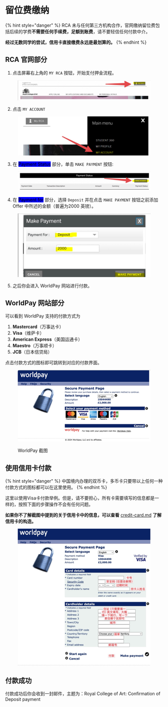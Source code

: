 # 留位费缴纳

{% hint style="danger" %}
RCA 未与任何第三方机构合作，官网缴纳留位费包括后续的学费**不需要任何手续费，足额到账费**，请不要轻信任何付款中介。

**经过无数同学的尝试，信用卡直接缴费永远是最划算的。**
{% endhint %}

## RCA 官网部分

1. 点击屏幕右上角的 `MY RCA` 按钮，开始支付押金流程。

<figure><img src="../../../.gitbook/assets/2024-04-27 at 16.42.04 (1).jpg" alt=""><figcaption></figcaption></figure>

2. 点击 `MY ACCOUNT`

<figure><img src="../../../.gitbook/assets/2024-04-27 at 16.42.42.jpg" alt=""><figcaption></figcaption></figure>

3. 在 <mark style="background-color:blue;">Payment Status</mark> 部分，单击 `MAKE PAYMENT` 按钮:

<figure><img src="../../../.gitbook/assets/2024-04-27 at 16.44.03.jpg" alt=""><figcaption></figcaption></figure>

4. 在 <mark style="background-color:blue;">Payment for</mark> 部分，选择 `Deposit` 并在点击 `MAKE PAYMENT` 按钮之前添加 Offer 中所述的金额（普遍为2000 英镑）。

<figure><img src="../../../.gitbook/assets/2024-04-27 at 16.47.21.jpg" alt=""><figcaption></figcaption></figure>

5. 之后你会进入 WorldPay 网站进行付款。

## WorldPay 网站部分

可以看到 WorldPay 支持的付款方式为

1. **Mastercard**（万事达卡）
2. **Visa**（维萨卡）&#x20;
3. **American Express**（美国运通卡）
4. **Maestro**（万事顺卡）
5. **JCB**（日本信贷局）

点击付款方式的图标即可跳转到对应的付款界面。

<figure><img src="../../../.gitbook/assets/2024-04-27 at 16.50.37.jpg" alt=""><figcaption><p>WorldPay 截图</p></figcaption></figure>

## 使用信用卡付款

{% hint style="danger" %}
中国境内办理的双币卡，多币卡只要带以上任何一种付款方式的图标都可以在这里使用。
{% endhint %}

这里以使用Visa卡付款举例。但是，请不要担心，所有卡需要填写的信息都是一样的，按照下面的步骤操作不会有任何问题。

**如果你不了解截图中提到的关于信用卡中的信息，可以查看** [credit-card.md](../../../sheng-huo-bai-ke-quan-shu/credit-card.md "mention") **了解信用卡的构造。**

<figure><img src="../../../.gitbook/assets/2024-04-27 at 16.58.56.jpg" alt=""><figcaption></figcaption></figure>

## 付款成功

付款成功后你会收到一封邮件，主题为：Royal College of Art: Confirmation of Deposit payment
